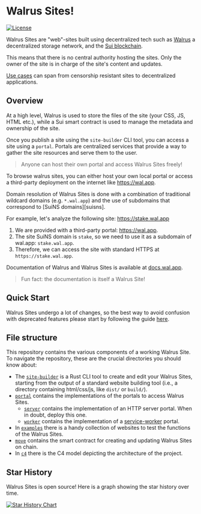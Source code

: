 # Walrus Sites!

[![License](https://img.shields.io/github/license/MystenLabs/walrus-sites)](https://github.com/MystenLabs/walrus-sites/blob/main/LICENSE)

Walrus Sites are "web"-sites built using decentralized tech such as [Walrus][walrus-link]
a decentralized storage network, and the [Sui blockchain][sui-link].

This means that there is no central authority hosting the sites. Only the owner of the site is in
charge of the site's content and updates.

[Use cases][use-cases] can span from censorship resistant sites to decentralized applications.

## Overview

At a high level, Walrus is used to store the files of the site (your CSS, JS, HTML etc.),
while a Sui smart contract is used to manage the metadata and ownership of the site.

Once you publish a site using the  `site-builder` CLI tool, you can access a site using a `portal`.
Portals are centralized services that provide a way to gather the site resources and serve them to the user.

> Anyone can host their own portal and access Walrus Sites freely!

To browse walrus sites, you can either host your own local portal or access a third-party deployment
on the internet like https://wal.app.

Domain resolution of Walrus Sites is done with a combination of traditional wildcard domains (e.g. `*.wal.app`)
and the use of subdomains that correspond to [SuiNS domains][suisns].

For example, let's analyze the following site: https://stake.wal.app

1. We are provided with a third-party portal: https://wal.app.
2. The site SuiNS domain is `stake`, so we need to use it as a subdomain of wal.app: `stake.wal.app`.
3. Therefore, we can access the site with standard HTTPS at `https://stake.wal.app`.

Documentation of Walrus and Walrus Sites is available at [docs.wal.app][walrus-sites-docs].

> Fun fact: the documentation is itself a Walrus Site!

## Quick Start

Walrus Sites undergo a lot of changes, so the best way to avoid confusion with deprecated features
please start by following the guide [here](https://docs.wal.app/walrus-sites/intro.html).

## File structure

This repository contains the various components of a working Walrus Site.
To navigate the repository, these are the crucial directories you should know about:

- The [`site-builder`](./site-builder/) is a Rust CLI tool to create and edit your Walrus Sites, starting from the
  output of a standard website building tool (i.e., a directory containing html/css/js, like `dist/` or `build/`).
- [`portal`](./portal/) contains the implementations of the portals to access Walrus Sites.
  - [`server`](./portal/server/) contains the implementation of an HTTP server portal. When in doubt, deploy this one.
  - [`worker`](./portal/worker/) contains the implementation of a [service-worker][service-worker] portal.
- In [`examples`](./examples/) there is a handy collection of websites to test the functions of the Walrus
  Sites.
- [`move`](./move/) contains the smart contract for creating and updating Walrus Sites on chain.
- In [`c4`](./c4/) there is the C4 model depicting the architecture of the project.

## Star History

Walrus Sites is open source! Here is a graph showing the star history over time.

[![Star History Chart](https://api.star-history.com/svg?repos=MystenLabs/walrus-sites&type=Date)](https://star-history.com/#MystenLabs/walrus-sites&Date)

[walrus-link]: https://www.walrus.xyz/
[sui-link]: https://docs.sui.io/
[use-cases]: https://docs.wal.app/design/objectives_use_cases.html#use-cases
[walrus-sites-docs]: https://docs.wal.app/walrus-sites/intro.html
[service-worker]: https://developer.mozilla.org/en-US/docs/Web/API/Service_Worker_API
[suins]: https://suins.io/

